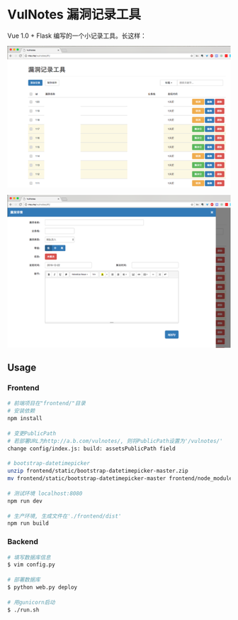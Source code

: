 # VulNotes 漏洞记录工具

Vue 1.0 + Flask 编写的一个小记录工具。长这样：

![](screenshot.png)

![](screenshot2.png)


## Usage

### Frontend

``` bash
# 前端项目在"frontend/"目录
# 安装依赖
npm install

# 变更PublicPath
# 若部署URL为http://a.b.com/vulnotes/, 则将PublicPath设置为'/vulnotes/'
change config/index.js: build: assetsPublicPath field

# bootstrap-datetimepicker
unzip frontend/static/bootstrap-datetimepicker-master.zip
mv frontend/static/bootstrap-datetimepicker-master frontend/node_modules/bootstrap-datetimepicker

# 测试环境 localhost:8080
npm run dev

# 生产环境, 生成文件在'./frontend/dist'
npm run build
```

### Backend

```bash
# 填写数据库信息
$ vim config.py

# 部署数据库
$ python web.py deploy

# 用gunicorn启动
$ ./run.sh
```

